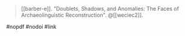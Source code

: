 > [[barber-e]]. "Doublets, Shadows, and Anomalies: The Faces of Archaeolinguistic Reconstruction". @[[weciec2]].

#nopdf #nodoi #link 